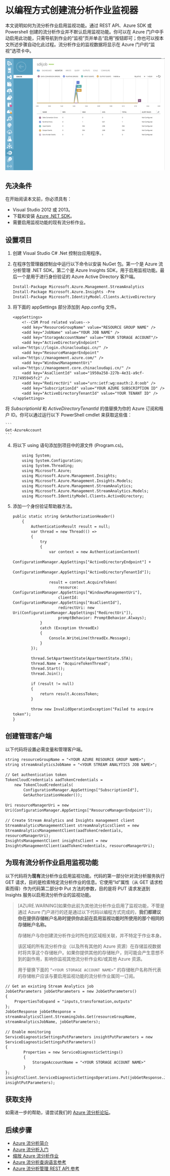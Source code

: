 <properties 
	pageTitle="以编程方式监视流分析的作业 | Windows Azure" 
	description="了解如何以编程方式监视通过 REST API、Azure SDK 或 Powershell 创建的流分析作业。"
	keywords=".net 监视器, 作业监视器, 监视应用"
	services="stream-analytics" 
	documentationCenter="" 
	authors="jeffstokes72" 
	manager="paulettm" 
	editor="cgronlun"/>

<tags 
	ms.service="stream-analytics" 
	ms.date="12/04/2015" 
	wacn.date="01/14/2015"/>


# 以编程方式创建流分析作业监视器
 本文说明如何为流分析作业启用监视功能。通过 REST API、Azure SDK 或 Powershell 创建的流分析作业并不默认启用监视功能。你可以在 Azure 门户中手动启用此功能，只需导航到作业的“监视”页并单击“启用”按钮即可；你也可以按本文所述步骤自动化此过程。流分析作业的监视数据将显示在 Azure 门户的“监视”选项卡中。

![作业监视器作业选项卡](./media/stream-analytics-monitor-jobs/stream-analytics-monitor-jobs-tab.png)

## 先决条件
在开始阅读本文前，你必须具有：

- Visual Studio 2012 或 2013。
- 下载和安装 [Azure .NET SDK](/downloads/)。
- 需要启用监视功能的现有流分析作业。

## 设置项目

1.	创建 Visual Studio C# .Net 控制台应用程序。
2.	在程序包管理器控制台中运行以下命令以安装 NuGet 包。第一个是 Azure 流分析管理 .NET SDK。第二个是 Azure Insights SDK，用于启用监视功能。最后一个是用于进行身份验证的 Azure Active Directory 客户端。

    ```
    Install-Package Microsoft.Azure.Management.StreamAnalytics
    Install-Package Microsoft.Azure.Insights -Pre
    Install-Package Microsoft.IdentityModel.Clients.ActiveDirectory
    ```

3.	将下面的 appSettings 部分添加到 App.config 文件。

    ```
    <appSettings>
    	<!--CSM Prod related values-->
    	<add key="ResourceGroupName" value="RESOURCE GROUP NAME" />
    	<add key="JobName" value="YOUR JOB NAME" />
    	<add key="StorageAccountName" value="YOUR STORAGE ACCOUNT"/>
    	<add key="ActiveDirectoryEndpoint" value="https://login.chinacloudapi.cn/" />
    	<add key="ResourceManagerEndpoint" value="https://management.azure.com/" />
    	<add key="WindowsManagementUri" value="https://management.core.chinacloudapi.cn/" />
    	<add key="AsaClientId" value="1950a258-227b-4e31-a9cf-717495945fc2" />
    	<add key="RedirectUri" value="urn:ietf:wg:oauth:2.0:oob" />
    	<add key="SubscriptionId" value="YOUR AZURE SUBSCRIPTION ID" />
    	<add key="ActiveDirectoryTenantId" value="YOUR TENANT ID" />
    </appSettings>
	```
将 *SubscriptionId* 和 *ActiveDirectoryTenantId* 的值替换为你的 Azure 订阅和租户 ID。你可以通过运行以下 PowerShell cmdlet 来获取这些值：

    ```
    Get-AzureAccount
    ```
4.	将以下 using 语句添加到项目中的源文件 (Program.cs)。 

    ```
        using System;
        using System.Configuration;
        using System.Threading;
        using Microsoft.Azure;
        using Microsoft.Azure.Management.Insights;
        using Microsoft.Azure.Management.Insights.Models;
        using Microsoft.Azure.Management.StreamAnalytics;
        using Microsoft.Azure.Management.StreamAnalytics.Models;
        using Microsoft.IdentityModel.Clients.ActiveDirectory;
    ```
5.	添加一个身份验证帮助器方法。

        public static string GetAuthorizationHeader()
        	{
        		AuthenticationResult result = null;
        		var thread = new Thread(() =>
        		{
        			try
        			{
            			var context = new AuthenticationContext(
                			ConfigurationManager.AppSettings["ActiveDirectoryEndpoint"] +
                			ConfigurationManager.AppSettings["ActiveDirectoryTenantId"]);

            			result = context.AcquireToken(
                			resource: ConfigurationManager.AppSettings["WindowsManagementUri"],
                			clientId: ConfigurationManager.AppSettings["AsaClientId"],
                			redirectUri: new Uri(ConfigurationManager.AppSettings["RedirectUri"]),
                			promptBehavior: PromptBehavior.Always);
        			}
        			catch (Exception threadEx)
        			{
            			Console.WriteLine(threadEx.Message);
        			}
    			});

    			thread.SetApartmentState(ApartmentState.STA);
    			thread.Name = "AcquireTokenThread";
    			thread.Start();
    			thread.Join();

    			if (result != null)
    			{
        			return result.AccessToken;
    			}

    			throw new InvalidOperationException("Failed to acquire token");
        }

## 创建管理客户端
以下代码将设置必需变量和管理客户端。

    string resourceGroupName = "<YOUR AZURE RESOURCE GROUP NAME>";
    string streamAnalyticsJobName = "<YOUR STREAM ANALYTICS JOB NAME>";

    // Get authentication token
    TokenCloudCredentials aadTokenCredentials =
    	new TokenCloudCredentials(
    		ConfigurationManager.AppSettings["SubscriptionId"],
    		GetAuthorizationHeader());

    Uri resourceManagerUri = new
    Uri(ConfigurationManager.AppSettings["ResourceManagerEndpoint"]);

    // Create Stream Analytics and Insights management client
    StreamAnalyticsManagementClient streamAnalyticsClient = new
    StreamAnalyticsManagementClient(aadTokenCredentials, resourceManagerUri);
    InsightsManagementClient insightsClient = new
    InsightsManagementClient(aadTokenCredentials, resourceManagerUri);

## 为现有流分析作业启用监视功能

以下代码将为**现有**流分析作业启用监视功能。代码的第一部分针对流分析服务执行 GET 请求，目的是检索特定流分析作业的信息。它使用“Id”属性（从 GET 请求检索而得）作为代码第二部分中 Put 方法的参数，目的是将 PUT 请求发送到 Insights 服务以启用流分析作业的监视功能。

> [AZURE.WARNING]如果你此前为其他流分析作业启用了监视功能，不管是通过 Azure 门户进行的还是通过以下代码以编程方式完成的，**我们都建议你在提供存储帐户名称时提供你此前在启用监视功能时所使用的那个相同的存储帐户名称。**
> 
> 存储帐户与你创建流分析作业时所在的区域相关联，并不特定于作业本身。
> 
> 该区域的所有流分析作业（以及所有其他的 Azure 资源）在存储监视数据时将共享这个存储帐户。如果你提供其他的存储帐户，则可能会产生意想不到的副作用，影响你监视其他流分析作业和/或其他 Azure 资源。
> 
> 用于替换下面的 ```“<YOUR STORAGE ACCOUNT NAME>”``` 的存储帐户名称所代表的存储帐户应该与要启用监视功能的流分析作业属同一订阅。

    // Get an existing Stream Analytics job
    JobGetParameters jobGetParameters = new JobGetParameters()
    {
    	PropertiesToExpand = "inputs,transformation,outputs"
    };
    JobGetResponse jobGetResponse = streamAnalyticsClient.StreamingJobs.Get(resourceGroupName, streamAnalyticsJobName, jobGetParameters);

    // Enable monitoring
    ServiceDiagnosticSettingsPutParameters insightPutParameters = new ServiceDiagnosticSettingsPutParameters()
    {
    		Properties = new ServiceDiagnosticSettings()
    		{
        		StorageAccountName = "<YOUR STORAGE ACCOUNT NAME>"
    		}
    };
    insightsClient.ServiceDiagnosticSettingsOperations.Put(jobGetResponse.Job.Id, insightPutParameters);



## 获取支持
如需进一步的帮助，请尝试我们的 [Azure 流分析论坛](https://social.msdn.microsoft.com/Forums/zh-CN/home?forum=AzureStreamAnalytics)。


## 后续步骤

- [Azure 流分析简介](/documentation/articles/stream-analytics-introduction)
- [Azure 流分析入门](/documentation/articles/stream-analytics-get-started)
- [缩放 Azure 流分析作业](/documentation/articles/stream-analytics-scale-jobs)
- [Azure 流分析查询语言参考](https://msdn.microsoft.com/zh-cn/library/azure/dn834998.aspx)
- [Azure 流分析管理 REST API 参考](https://msdn.microsoft.com/zh-cn/library/azure/dn835031.aspx)
 

<!---HONumber=Mooncake_0104_2016-->